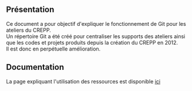 ## Présentation

Ce document a pour objectif d'expliquer le fonctionnement de Git pour les ateliers du CREPP.<br>
Un répertoire Git a été créé pour centraliser les supports des ateliers ainsi que les codes et projets produits depuis la création du CREPP en 2012.<br>
Il est donc en perpétuelle amélioration.<br>

## Documentation

La page expliquant l'utilisation des ressources est disponible <a href='https://github.com/CREPP-PLOEMEUR/.github/blob/main/README.md'>ici</a>

